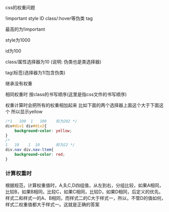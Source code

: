 
css的权重问题

!important style ID class/:hover等伪类 tag 

最高的为!important

style为1000

id为100

class/属性选择器为10 (说明: 伪类也是类选择器)

tag(标签)选择器为1(包含伪类)

继承没有权重

相同权重时 按class的书写顺序(这里是指css文件的书写顺序)

权重计算时会把所有的权重相加起来
比如下面的两个选择器上面这个大于下面这个 所以显示yellow
```CSS
/*1   100  1   100    和为202 */
div#div1 div#div2{
    background-color: yellow;
}
/*
1   10    1  10       和为22 */  
div.nav div.nav-ltem{
    background-color: red;
}
```

### 计算权重时
根据规范，计算权重值时，A,B,C,D四组值，从左到右，分组比较，如果A相同，比较B，如果B相同，比较C，如果C相同，比较D，如果D相同，后定义的优先。样式二和样式一的A、B相同，而样式二的C大于样式一，所以，不管D的值如何，样式二权重值都大于样式一。这就是正确的答案
